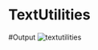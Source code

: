 # TextUtilities
#Output
![textutilities](https://github.com/Princebhan/TextUtilities/assets/112156035/c4c82621-26fd-4d1d-accf-1126ec728ad6)
